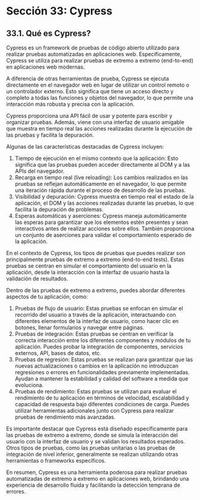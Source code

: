 # Sección 33: **Cypress**

## 33.1. Qué es Cypress?

Cypress es un framework de pruebas de código abierto utilizado para realizar pruebas automatizadas en aplicaciones web. Especificamente, Cypress se utiliza para realizar pruebas de extremo a extremo (end-to-end) en aplicaciones web modernas.

A diferencia de otras herramientas de prueba, Cypress se ejecuta directamente en el navegador web en lugar de utilizar un control remoto o un controlador externo. Esto significa que tiene un acceso directo y completo a todas las funciones y objetos del navegador, lo que permite una interacción más robusta y precisa con la aplicación.

Cypress proporciona una API fácil de usar y potente para escribir y organizar pruebas. Además, viene con una interfaz de usuario amigable que muestra en tiempo real las acciones realizadas durante la ejecución de las pruebas y facilita la depuración.

Algunas de las características destacadas de Cypress incluyen:

1. Tiempo de ejecución en el mismo contexto que la aplicación: Esto significa que las pruebas pueden acceder directamente al DOM y a las APIs del navegador.
2. Recarga en tiempo real (live reloading): Los cambios realizados en las pruebas se reflejan automáticamente en el navegador, lo que permite una iteración rápida durante el proceso de desarrollo de las pruebas.
3. Visibilidad y depuración: Cypress muestra en tiempo real el estado de la aplicación, el DOM y las acciones realizadas durante las pruebas, lo que facilita la depuración de problemas.
4. Esperas automáticas y aserciones: Cypress maneja automáticamente las esperas para garantizar que los elementos estén presentes y sean interactivos antes de realizar acciones sobre ellos. También proporciona un conjunto de aserciones para validar el comportamiento esperado de la aplicación.

En el contexto de Cypress, los tipos de pruebas que puedes realizar son principalmente pruebas de extremo a extremo (end-to-end tests). Estas pruebas se centran en simular el comportamiento del usuario en la aplicación, desde la interacción con la interfaz de usuario hasta la validación de resultados.

Dentro de las pruebas de extremo a extremo, puedes abordar diferentes aspectos de tu aplicación, como:

1. Pruebas de flujo de usuario: Estas pruebas se enfocan en simular el recorrido del usuario a través de la aplicación, interactuando con diferentes elementos de la interfaz de usuario, como hacer clic en botones, llenar formularios y navegar entre páginas.
2. Pruebas de integración: Estas pruebas se centran en verificar la correcta interacción entre los diferentes componentes y módulos de tu aplicación. Puedes probar la integración de componentes, servicios externos, API, bases de datos, etc.
3. Pruebas de regresión: Estas pruebas se realizan para garantizar que las nuevas actualizaciones o cambios en la aplicación no introduzcan regresiones o errores en funcionalidades previamente implementadas. Ayudan a mantener la estabilidad y calidad del software a medida que evoluciona.
4. Pruebas de rendimiento: Estas pruebas se utilizan para evaluar el rendimiento de tu aplicación en términos de velocidad, escalabilidad y capacidad de respuesta bajo diferentes condiciones de carga. Puedes utilizar herramientas adicionales junto con Cypress para realizar pruebas de rendimiento más avanzadas.

Es importante destacar que Cypress está diseñado específicamente para las pruebas de extremo a extremo, donde se simula la interacción del usuario con la interfaz de usuario y se validan los resultados esperados. Otros tipos de pruebas, como las pruebas unitarias o las pruebas de integración de nivel inferior, generalmente se realizan utilizando otras herramientas o frameworks específicos.

En resumen, Cypress es una herramienta poderosa para realizar pruebas automatizadas de extremo a extremo en aplicaciones web, brindando una experiencia de desarrollo fluida y facilitando la detección temprana de errores.

